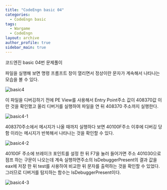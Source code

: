 ```yaml
---
title: "CodeEngn basic 04"
categories:
  - CodeEngn basic
tags:
  - Wargame
  - CodeEngn
layout: archive
author_profile: true
sidebar_main: true
---
```


코드엔진 basic 04번 문제풀이

파일을 실행해 보면 명령 프롬프트 창이 열리면서 정상이란 문자가 계속해서 나타나는 모습을 볼 수 있다.

![basic4](https://user-images.githubusercontent.com/91646923/135459587-78468ebc-f730-4de7-a25b-2c3b8665c158.JPG)

이 파일을 디버깅하기 전에 PE View를 사용해서 Entry Point주소 값이 408370값 이란 것을 확인했고 올리 디버거를 실행하여 파일을 연 뒤 408370 주소까지 실행한다.

![basic4-1](https://user-images.githubusercontent.com/91646923/135459601-8c4090ed-5b11-4468-a364-c7bbb8add924.JPG)

408370주소에서 메시지가 나올 때까지 실행하다 보면 40100F주소 이후에 디버깅 당함 이라는 메시지가 반복해서 나타나는 것을 확인할 수 있다.

![basic4-2](https://user-images.githubusercontent.com/91646923/135459612-a786c0c4-bdd6-4b02-8455-3a6be400eb56.JPG)

40100F 주소에 브레이크 포인트를 설정 한 뒤 F7을 눌러 들어가면 주소 401030으로 점프 하는 구문이 나오는데 계속 실행하면주소의 IsDebuggerPresent의 결과 값을 eax에 저장 한 뒤 test를 사용하여 비교한 뒤 문자를 출력하는 것을 확인할 수 있었다. 그러므로 디버거를 탐지하는 함수는 IsDebuggerPresent이다.

![basic4-3](https://user-images.githubusercontent.com/91646923/135459746-a5452d0d-5982-42be-b45c-b8a11fe8ba65.JPG)
